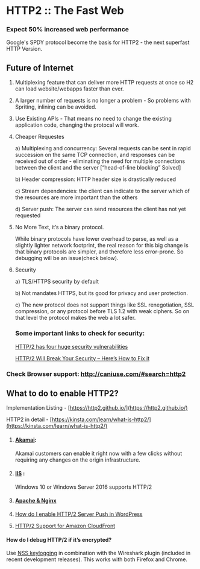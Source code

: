 # HTTP2 :: The Fast Web

### Expect 50% increased web performance


Google's SPDY protocol become the basis for HTTP2 - the next superfast HTTP Version.

## Future of Internet

1. Multiplexing feature that can deliver more HTTP requests at once so H2 can load website/webapps faster than ever.

2. A larger number of requests is no longer a problem - So problems with Spriting, inlining can be avoided.

3. Use Existing APIs - That means no need to change the existing application code, changing the protocal will work.

4. Cheaper Requestes

    a) Multiplexing and concurrency: Several requests can be sent in rapid succession on the same TCP connection, and responses can be received out of order - eliminating the need for multiple connections between the client and the server [“head-of-line blocking” Solved]

    b) Header compression: HTTP header size is drastically reduced

    c) Stream dependencies: the client can indicate to the server which of the resources are more important than the others

    d) Server push: The server can send resources the client has not yet requested

5. No More Text, it’s a binary protocol. 
    
    While binary protocols have lower overhead to parse, as well as a slightly lighter network footprint, the real reason for this big change is that binary protocols are simpler, and therefore less error-prone. So debugging will be an issue(check below).

6. Security

    a) TLS/HTTPS security by default

    b) Not mandates HTTPS, but its good for privacy and user protection.

    c) The new protocol does not support things like SSL renegotiation, SSL compression, or any protocol before TLS 1.2 with weak ciphers. So on that level the protocol makes the web a lot safer.
    
    ### Some important links to check for security:

    <a href="https://betanews.com/2016/08/04/http-2-security-vulnerabilities/" target="_blank">HTTP/2 has four huge security vulnerabilities</a>

    <a href="https://blog.radware.com/security/2015/09/http2-security-fix/" target="_blank">HTTP/2 Will Break Your Security – Here’s How to Fix it</a>



### Check Browser support: http://caniuse.com/#search=http2



## What to do to enable HTTP2?

Implementation Listing - [https://http2.github.io/](https://http2.github.io/)

HTTP2 in detail - [https://kinsta.com/learn/what-is-http2/](https://kinsta.com/learn/what-is-http2/)

1. #### <a href="https://http2.akamai.com/" target="_blank">Akamai</a>: 

    Akamai customers can enable it right now with a few clicks without requiring any changes on the origin infrastructure.

2. #### <a href="https://www.iis.net/learn/get-started/whats-new-in-iis-10/http2-on-iis" target="_blank">IIS</a> :

    Windows 10 or Windows Server 2016 supports HTTP/2

3. #### <a href="https://geekflare.com/http2-implementation-apache-nginx/" target="_blank">Apache & Nginx</a>

4. <a href="https://support.cloudflare.com/hc/en-us/articles/115002816808-How-do-I-enable-HTTP-2-Server-Push-in-WordPress" target="_blank">How do I enable HTTP/2 Server Push in WordPress</a>

5. <a href="https://aws.amazon.com/blogs/aws/new-http2-support-for-cloudfront/" target="_blank">HTTP/2 Support for Amazon CloudFront</a>



#### How do I debug HTTP/2 if it’s encrypted? 

Use <a href="https://developer.mozilla.org/en-US/docs/Mozilla/Projects/NSS/Key_Log_Format" target="_blank">NSS keylogging</a> in combination with the Wireshark plugin (included in recent development releases). This works with both Firefox and Chrome.

